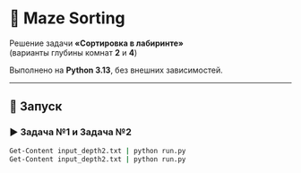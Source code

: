 # 🧩 Maze Sorting

Решение задачи **«Сортировка в лабиринте»**  
(варианты глубины комнат **2** и **4**)

Выполнено на **Python 3.13**, без внешних зависимостей.

---

## 🚀 Запуск

### ▶️ Задача №1 и Задача №2

```bash
Get-Content input_depth2.txt | python run.py
Get-Content input_depth2.txt | python run.py